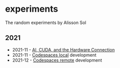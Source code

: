 # experiments

The random experiments by Alisson Sol

## 2021

- 2021-11 - [AI, CUDA, and the Hardware Connection](2021/2021-11.experiments.CUDA.md)
- 2021-11 - [Codespaces local](2021/2021-11.experiments.Codespaces.local.md) development
- 2021-12 - [Codespaces remote](2021/2021-12.experiments.Codespaces.remote.md) development
